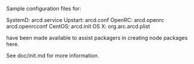 Sample configuration files for:

SystemD: arcd.service
Upstart: arcd.conf
OpenRC:  arcd.openrc
         arcd.openrcconf
CentOS:  arcd.init
OS X:    org.arc.arcd.plist

have been made available to assist packagers in creating node packages here.

See doc/init.md for more information.
